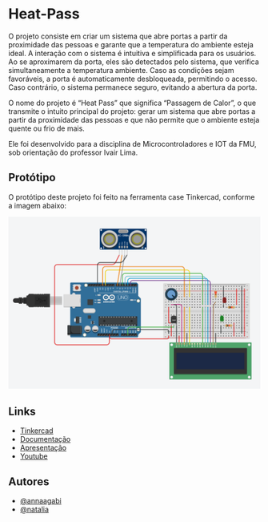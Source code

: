 # Heat-Pass

O projeto consiste em criar um sistema que abre portas a partir da proximidade das pessoas e garante que a temperatura do ambiente esteja ideal. A interação com o sistema é intuitiva e simplificada para os usuários. Ao se aproximarem da porta, eles são detectados pelo sistema, que verifica simultaneamente a temperatura ambiente. Caso as condições sejam favoráveis, a porta é automaticamente desbloqueada, permitindo o acesso. Caso contrário, o sistema permanece seguro, evitando a abertura da porta.

O nome do projeto é “Heat Pass” que significa “Passagem de Calor”, o que transmite o intuito principal do projeto: gerar um sistema que abre portas a partir da proximidade das pessoas e que não permite que o ambiente esteja quente ou frio de mais. 

Ele foi desenvolvido para a disciplina de Microcontroladores e IOT da FMU, sob orientação do professor Ivair Lima.

## Protótipo
O protótipo deste projeto foi feito na ferramenta case Tinkercad, conforme a imagem abaixo:

![Projeto-Tinkercad](img/projeto-tinkercad.PNG)

## Links
- [Tinkercad](https://www.tinkercad.com/things/880Dx1P7ynV-copy-of-sensor-de-aproximacao-com-lcd-e-led/editel?sharecode=45ZU2QiLxo_lKpkJhTJuz9j-0QPIzbvmjmSOyq1FMNI)
- [Documentação](https://docs.google.com/document/d/198Q0f_WQOiTv9q8vIxJLoJf29pa0qkEY/edit?usp=sharing&ouid=111490485578439967102&rtpof=true&sd=true)
- [Apresentação](https://docs.google.com/presentation/d/1Qk1zrGR-T2nKejNFoJNVrasPRKcJMB4dQI4xfYsxDbQ/edit?usp=sharing)
- [Youtube](https://youtu.be/hKYlHHShXXg?si=LN5gz5kV9BWuEl5E)

## Autores
- [@annaagabi](https://www.github.com/annaagabi)
- [@natalia](https://www.github.com/nataliascruz)